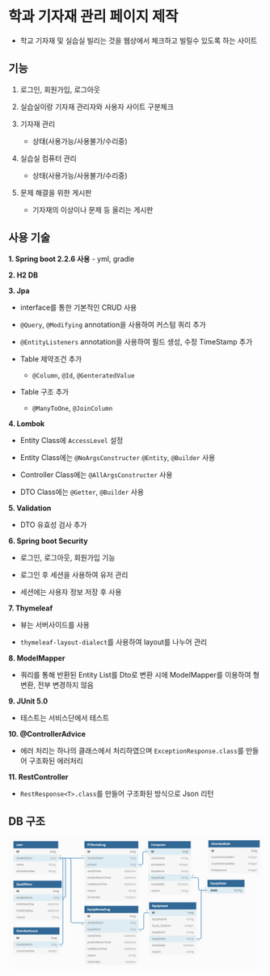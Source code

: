 # 학과 기자재 관리 페이지 제작

- 학교 기자재 및 실습실 빌리는 것을 웹상에서 체크하고 빌릴수 있도록 하는 사이트

## 기능
1. 로그인, 회원가입, 로그아웃

2. 실습실이랑 기자재 관리자와 사용자 사이트 구분체크

3. 기자재 관리
     - 상태(사용가능/사용불가/수리중)

4. 실습실 컴퓨터 관리
    - 상태(사용가능/사용불가/수리중)

5. 문제 해결을 위한 게시판
    - 기자재의 이상이나 문제 등 올리는 게시판

## 사용 기술
__1. Spring boot 2.2.6 사용__
    - yml, gradle

__2. H2 DB__

__3. Jpa__
- interface를 통한 기본적인 CRUD 사용

- `@Query`, `@Modifying` annotation을 사용하여 커스텀 쿼리 추가

- `@EntityListeners` annotation을 사용하여 필드 생성, 수정 
TimeStamp 추가

- Table 제약조건 추가
    - `@Column`, `@Id`, `@GenteratedValue`

- Table 구조 추가
    - `@ManyToOne`, `@JoinColumn`

__4. Lombok__
- Entity Class에 `AccessLevel` 설정

- Entity Class에는 `@NoArgsConstructer` `@Entity`, `@Builder` 사용

- Controller Class에는 `@AllArgsConstructer` 사용

- DTO Class에는 `@Getter`, `@Builder` 사용

__5. Validation__
- DTO 유효성 검사 추가

__6. Spring boot Security__
- 로그인, 로그아웃, 회원가입 기능

- 로그인 후 세션을 사용하여 유저 관리

- 세션에는 사용자 정보 저장 후 사용

__7. Thymeleaf__
- 뷰는 서버사이드를 사용

- `thymeleaf-layout-dialect`를 사용하여 layout를 나누어 관리

__8. ModelMapper__
- 쿼리를 통해 반환된 Entity List를 Dto로 변환 시에 ModelMapper를 이용하여 형변환, 전부 변경하지 않음

__9. JUnit 5.0__
- 테스트는 서비스단에서 테스트

__10. @ControllerAdvice__
- 에러 처리는 하나의 클래스에서 처리하였으며 `ExceptionResponse.class`를 만들어 구조화된 에러처리

__11. RestController__
-  `RestResponse<T>.class`를 만들어 구조화된 방식으로 Json 리턴

## DB 구조
   ![alt DataBase_Structure](img/DataBase_Structure.png)

